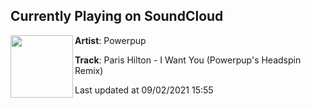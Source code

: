 ## Currently Playing on SoundCloud

[<img align="left" width="100" src="https://i1.sndcdn.com/artworks-000179881836-sd9lfe-t500x500.jpg">](https://soundcloud.com/powerpup/paris-hilton-i-want-you-powerpups-headspin-remix)

**Artist**: Powerpup 

**Track**: Paris Hilton - I Want You (Powerpup's Headspin Remix)

Last updated at 09/02/2021 15:55
